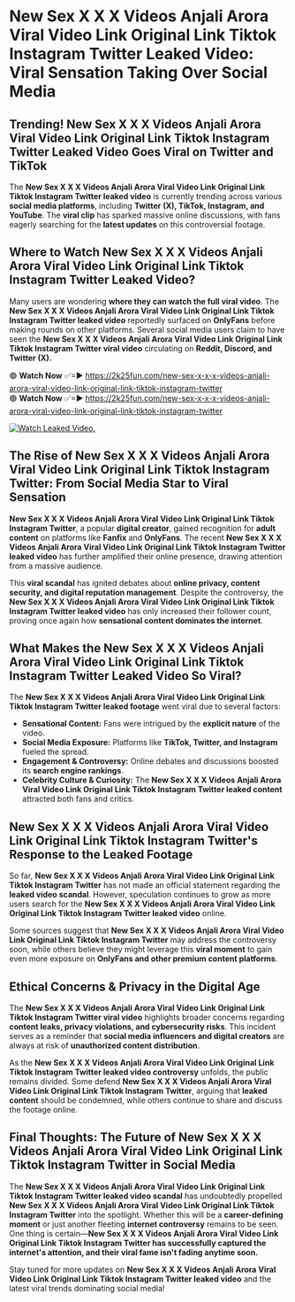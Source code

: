 # New Sex X X X Videos Anjali Arora Viral Video Link Original Link Tiktok Instagram Twitter Leaked Video: Viral Sensation Taking Over Social Media

## **Trending! New Sex X X X Videos Anjali Arora Viral Video Link Original Link Tiktok Instagram Twitter Leaked Video Goes Viral on Twitter and TikTok**
The **New Sex X X X Videos Anjali Arora Viral Video Link Original Link Tiktok Instagram Twitter leaked video** is currently trending across various **social media platforms**, including **Twitter (X), TikTok, Instagram, and YouTube**. The **viral clip** has sparked massive online discussions, with fans eagerly searching for the **latest updates** on this controversial footage.

## **Where to Watch New Sex X X X Videos Anjali Arora Viral Video Link Original Link Tiktok Instagram Twitter Leaked Video?**
Many users are wondering **where they can watch the full viral video**. The **New Sex X X X Videos Anjali Arora Viral Video Link Original Link Tiktok Instagram Twitter leaked video** reportedly surfaced on **OnlyFans** before making rounds on other platforms. Several social media users claim to have seen the **New Sex X X X Videos Anjali Arora Viral Video Link Original Link Tiktok Instagram Twitter viral video** circulating on **Reddit, Discord, and Twitter (X).**

🟢 **Watch Now** ✅=► https://2k25fun.com/new-sex-x-x-x-videos-anjali-arora-viral-video-link-original-link-tiktok-instagram-twitter  
🟢 **Watch Now** ✅=► https://2k25fun.com/new-sex-x-x-x-videos-anjali-arora-viral-video-link-original-link-tiktok-instagram-twitter  

[![Watch Leaked Video.](https://miro.medium.com/v2/resize:fit:828/format:webp/1*cilzJN44JGOrTw9NJCrNHA.gif "Watch Leaked Video")](https://2k25fun.com/new-sex-x-x-x-videos-anjali-arora-viral-video-link-original-link-tiktok-instagram-twitter)

## **The Rise of New Sex X X X Videos Anjali Arora Viral Video Link Original Link Tiktok Instagram Twitter: From Social Media Star to Viral Sensation**
**New Sex X X X Videos Anjali Arora Viral Video Link Original Link Tiktok Instagram Twitter**, a popular **digital creator**, gained recognition for **adult content** on platforms like **Fanfix** and **OnlyFans**. The recent **New Sex X X X Videos Anjali Arora Viral Video Link Original Link Tiktok Instagram Twitter leaked video** has further amplified their online presence, drawing attention from a massive audience.

This **viral scandal** has ignited debates about **online privacy, content security, and digital reputation management**. Despite the controversy, the **New Sex X X X Videos Anjali Arora Viral Video Link Original Link Tiktok Instagram Twitter leaked video** has only increased their follower count, proving once again how **sensational content dominates the internet**.

## **What Makes the New Sex X X X Videos Anjali Arora Viral Video Link Original Link Tiktok Instagram Twitter Leaked Video So Viral?**
The **New Sex X X X Videos Anjali Arora Viral Video Link Original Link Tiktok Instagram Twitter leaked footage** went viral due to several factors:
- **Sensational Content:** Fans were intrigued by the **explicit nature** of the video.
- **Social Media Exposure:** Platforms like **TikTok, Twitter, and Instagram** fueled the spread.
- **Engagement & Controversy:** Online debates and discussions boosted its **search engine rankings**.
- **Celebrity Culture & Curiosity:** The **New Sex X X X Videos Anjali Arora Viral Video Link Original Link Tiktok Instagram Twitter leaked content** attracted both fans and critics.

## **New Sex X X X Videos Anjali Arora Viral Video Link Original Link Tiktok Instagram Twitter's Response to the Leaked Footage**
So far, **New Sex X X X Videos Anjali Arora Viral Video Link Original Link Tiktok Instagram Twitter** has not made an official statement regarding the **leaked video scandal**. However, speculation continues to grow as more users search for the **New Sex X X X Videos Anjali Arora Viral Video Link Original Link Tiktok Instagram Twitter leaked video** online.

Some sources suggest that **New Sex X X X Videos Anjali Arora Viral Video Link Original Link Tiktok Instagram Twitter** may address the controversy soon, while others believe they might leverage this **viral moment** to gain even more exposure on **OnlyFans and other premium content platforms**.

## **Ethical Concerns & Privacy in the Digital Age**
The **New Sex X X X Videos Anjali Arora Viral Video Link Original Link Tiktok Instagram Twitter viral video** highlights broader concerns regarding **content leaks, privacy violations, and cybersecurity risks**. This incident serves as a reminder that **social media influencers and digital creators** are always at risk of **unauthorized content distribution**.

As the **New Sex X X X Videos Anjali Arora Viral Video Link Original Link Tiktok Instagram Twitter leaked video controversy** unfolds, the public remains divided. Some defend **New Sex X X X Videos Anjali Arora Viral Video Link Original Link Tiktok Instagram Twitter**, arguing that **leaked content** should be condemned, while others continue to share and discuss the footage online.

## **Final Thoughts: The Future of New Sex X X X Videos Anjali Arora Viral Video Link Original Link Tiktok Instagram Twitter in Social Media**
The **New Sex X X X Videos Anjali Arora Viral Video Link Original Link Tiktok Instagram Twitter leaked video scandal** has undoubtedly propelled **New Sex X X X Videos Anjali Arora Viral Video Link Original Link Tiktok Instagram Twitter** into the spotlight. Whether this will be a **career-defining moment** or just another fleeting **internet controversy** remains to be seen. One thing is certain—**New Sex X X X Videos Anjali Arora Viral Video Link Original Link Tiktok Instagram Twitter has successfully captured the internet's attention, and their viral fame isn't fading anytime soon.**

Stay tuned for more updates on **New Sex X X X Videos Anjali Arora Viral Video Link Original Link Tiktok Instagram Twitter leaked video** and the latest viral trends dominating social media!